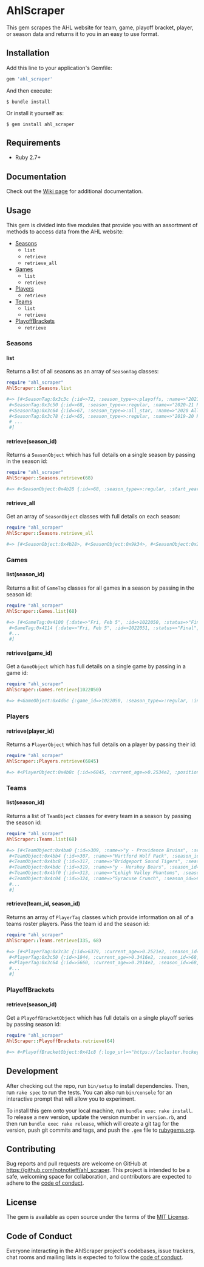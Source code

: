 # AhlScraper

This gem scrapes the AHL website for team, game, playoff bracket, player, or season data and returns it to you in an easy to use format.

## Installation

Add this line to your application's Gemfile:

```ruby
gem 'ahl_scraper'
```

And then execute:

    $ bundle install

Or install it yourself as:

    $ gem install ahl_scraper

## Requirements

- Ruby 2.7+

## Documentation

Check out the [Wiki page](https://github.com/notnotjeff/ahl_scraper/wiki) for additional documentation.

## Usage

This gem is divided into five modules that provide you with an assortment of methods to access data from the AHL website:

- [Seasons](#seasons)
  - `list`
  - `retrieve`
  - `retrieve_all`
- [Games](#games)
  - `list`
  - `retrieve`
- [Players](#players)
  - `retrieve`
- [Teams](#teams)
  - `list`
  - `retrieve`
- [PlayoffBrackets](#playoffbrackets)
  - `retrieve`

### Seasons

#### list

Returns a list of all seasons as an array of `SeasonTag` classes:

```ruby
require "ahl_scraper"
AhlScraper::Seasons.list

#=> [#<SeasonTag:0x3c3c {:id=>72, :season_type=>:playoffs, :name=>"2021 Playoffs"}>,
 #<SeasonTag:0x3c50 {:id=>68, :season_type=>:regular, :name=>"2020-21 Regular Season"}>,
 #<SeasonTag:0x3c64 {:id=>67, :season_type=>:all_star, :name=>"2020 All-Star Challenge"}>,
 #<SeasonTag:0x3c78 {:id=>65, :season_type=>:regular, :name=>"2019-20 Regular Season"}>,
 # ...
 #]
```

#### retrieve(season_id)

Returns a `SeasonObject` which has full details on a single season by passing in the season id:

```ruby
require "ahl_scraper"
AhlScraper::Seasons.retrieve(68)

#=> #<SeasonObject:0x4b28 {:id=>68, :season_type=>:regular, :start_year=>2020, :end_year=>2021, :start_date=>"Mon, Feb 1 2020", :end_date=>"Sat, Jun 8 2021", ... >
```

#### retrieve_all

Get an array of `SeasonObject` classes with full details on each season:

```ruby
require "ahl_scraper"
AhlScraper::Seasons.retrieve_all

#=> [#<SeasonObject:0x4b28>, #<SeasonObject:0x9k34>, #<SeasonObject:0x2a23> ...]
```

### Games

#### list(season_id)

Returns a list of `GameTag` classes for all games in a season by passing in the season id:

```ruby
require "ahl_scraper"
AhlScraper::Games.list(68)

#=> [#<GameTag:0x4100 {:date=>"Fri, Feb 5", :id=>1022050, :status=>"Final", :game_sheet_url=>"https://lscluster.hockeytech.com/game_reports/official-game-report.php?client_code=ahl&game_id=1022050&lang_id=1", :game_center_url=>"https://theahl.com/stats/game-center/1022050", :home_team_city=>"Providence", :home_team_score=>4, :home_team_id=>309, :away_team_city=>"Bridgeport", :away_team_score=>1, :away_team_id=>317, :game_report_url=>"https://lscluster.hockeytech.com/game_reports/text-game-report.php?client_code=ahl&game_id=1022050&lang_id=1"}>,
 #<GameTag:0x4114 {:date=>"Fri, Feb 5", :id=>1022051, :status=>"Final", :game_sheet_url=>"https://lscluster.hockeytech.com/game_reports/official-game-report.php?client_code=ahl&game_id=1022051&lang_id=1", :game_center_url=>"https://theahl.com/stats/game-center/1022051", :home_team_city=>"Rochester", :home_team_score=>2, :home_team_id=>323, :away_team_city=>"Utica", :away_team_score=>3, :away_team_id=>390, :game_report_url=>"https://lscluster.hockeytech.com/game_reports/text-game-report.php?client_code=ahl&game_id=1022051&lang_id=1"}>,
 #...
 #]
```

#### retrieve(game_id)

Get a `GameObject` which has full details on a single game by passing in a game id:

```ruby
require "ahl_scraper"
AhlScraper::Games.retrieve(1022050)

#=> #<GameObject:0x4d6c {:game_id=>1022050, :season_type=>:regular, :info=>#<Info:0x4d80 {:date=>"Friday, February 05, 2021", :name=>"BRI @ PRO", :id=>1022050, :end_time=>"3:15 pm", ... >
```

### Players

#### retrieve(player_id)

Returns a `PlayerObject` which has full details on a player by passing their id:

```ruby
require "ahl_scraper"
AhlScraper::Players.retrieve(6845)

#=> #<PlayerObject:0x4b8c {:id=>6845, :current_age=>0.2534e2, :position=>"D", :first_name=>"Sebastian", :shoots=>"L", :last_name=>"Aho", :birthplace=>"Umea, Sweden", :height=>"5-11", :birthdate=>"1996-02-17", :draft_year=>2014, :weight=>177, :catches=>"R", :name=>"Sebastian Aho", :jersey_number=>28}>
```

### Teams

#### list(season_id)

Returns a list of `TeamObject` classes for every team in a season by passing the season id:

```ruby
require "ahl_scraper"
AhlScraper::Teams.list(68)

#=> [#<TeamObject:0x4ba0 {:id=>309, :name=>"y - Providence Bruins", :season_id=>68}>,
 #<TeamObject:0x4bb4 {:id=>307, :name=>"Hartford Wolf Pack", :season_id=>68}>,
 #<TeamObject:0x4bc8 {:id=>317, :name=>"Bridgeport Sound Tigers", :season_id=>68}>,
 #<TeamObject:0x4bdc {:id=>319, :name=>"y - Hershey Bears", :season_id=>68}>,
 #<TeamObject:0x4bf0 {:id=>313, :name=>"Lehigh Valley Phantoms", :season_id=>68}>,
 #<TeamObject:0x4c04 {:id=>324, :name=>"Syracuse Crunch", :season_id=>68}>,
 #...
 #]
```

#### retrieve(team_id, season_id)

Returns an array of `PlayerTag` classes which provide information on all of a teams roster players. Pass the team id and the season id:

```ruby
require "ahl_scraper"
AhlScraper::Teams.retrieve(335, 68)

#=> [#<PlayerTag:0x3c3c {:id=>6379, :current_age=>0.2521e2, :season_id=>68, :position=>"C", :shoots=>"L", :birthplace=>"Saskatoon, SK", :birthdate=>"1996-04-03", :height=>"6-0", :draft_year=>2014, :weight=>203, :rookie?=>false, :team_id=>335, :name=>"Rourke Chartier", :jersey_number=>15}>,
 #<PlayerTag:0x3c50 {:id=>1844, :current_age=>0.3416e2, :season_id=>68, :position=>"LW", :shoots=>"L", :birthplace=>"Toronto, ON", :birthdate=>"1987-04-25", :height=>"5-11", :draft_year=>2005, :weight=>207, :rookie?=>false, :team_id=>335, :name=>"Richard Clune", :jersey_number=>17}>,
 #<PlayerTag:0x3c64 {:id=>5660, :current_age=>0.2914e2, :season_id=>68, :position=>"LW", :shoots=>"L", :birthplace=>"Morristown, NJ", :birthdate=>"1992-04-30", :height=>"6-0", :draft_year=>2010, :weight=>200, :rookie?=>false, :team_id=>335, :name=>"Kenny Agostino", :jersey_number=>18}>,
 #...
 #]
```

### PlayoffBrackets

#### retrieve(season_id)

Get a `PlayoffBracketObject` which has full details on a single playoff series by passing season id:

```ruby
require "ahl_scraper"
AhlScraper::PlayoffBrackets.retrieve(64)

#=> #<PlayoffBracketObject:0x41c8 {:logo_url=>"https://lscluster.hockeytech.com/download.php?file_path=img/playoffs_64.jpg&client_code=ahl", :rounds=>[#<Round:0x41dc {:series=>[#<Series:0x41f0 {:id=>"A", :games=>[#<Game:0x4204 {:notes=>"", :id=>1019529, :home_team=>309, :status=>"Final", :home_score=>4, :away_score=>5, :away_team=>384, :if_necessary?=>false, :date=>"2019-04-20 19:05:00"}>, #<Game:0x4218 {:notes=>"", :id=>1019530, :home_team=>309, :status=>"Final", :home_score=>4, :away_score=>2, :away_team=>384, :if_necessary?=>false, :date=>"2019-04-21 17:05:00"}>,
```

## Development

After checking out the repo, run `bin/setup` to install dependencies. Then, run `rake spec` to run the tests. You can also run `bin/console` for an interactive prompt that will allow you to experiment.

To install this gem onto your local machine, run `bundle exec rake install`. To release a new version, update the version number in `version.rb`, and then run `bundle exec rake release`, which will create a git tag for the version, push git commits and tags, and push the `.gem` file to [rubygems.org](https://rubygems.org).

## Contributing

Bug reports and pull requests are welcome on GitHub at https://github.com/notnotjeff/ahl_scraper. This project is intended to be a safe, welcoming space for collaboration, and contributors are expected to adhere to the [code of conduct](https://github.com/[USERNAME]/ahl_scraper/blob/master/CODE_OF_CONDUCT.md).

## License

The gem is available as open source under the terms of the [MIT License](https://opensource.org/licenses/MIT).

## Code of Conduct

Everyone interacting in the AhlScraper project's codebases, issue trackers, chat rooms and mailing lists is expected to follow the [code of conduct](https://github.com/[USERNAME]/ahl_scraper/blob/master/CODE_OF_CONDUCT.md).

